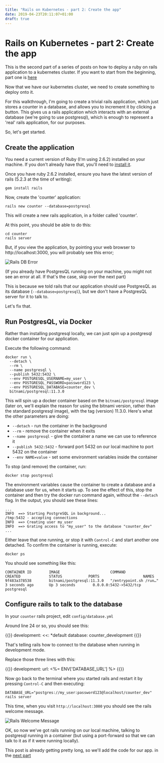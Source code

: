 ```yaml
---
title: "Rails on Kubernetes - part 2: Create the app"
date: 2019-04-23T20:11:07+01:00
draft: true
---
```


# Rails on Kubernetes - part 2: Create the app

This is the second part of a series of posts on how to deploy a ruby on rails
application to a kubernetes cluster.  If you want to start from the beginning,
part one is [here][part1]

Now that we have our kubernetes cluster, we need to create something to deploy
onto it.

For this walkthrough, I'm going to create a trivial rails application, which
just stores a counter in a database, and allows you to increment it by clicking
a button.  This gives us a rails application which interacts with an external
database (we're going to use postgresql), which is enough to represent a 'real'
rails application, for our purposes.

So, let's get started.

## Create the application

You need a current version of Ruby (I'm using 2.6.2) installed on your machine.
If you don't already have that, you'll need to [install it][install-ruby].

Once you have ruby 2.6.2 installed, ensure you have the latest version of rails
(5.2.3 at the time of writing):

    gem install rails

Now, create the 'counter' application:

    rails new counter --database=postgresql

This will create a new rails application, in a folder called 'counter'.

At this point, you should be able to do this:

    cd counter
    rails server

But, if you view the application, by pointing your web browser to http://localhost:3000, you will probably see this error;

![Rails DB Error](/images/rails-db-error.png)

(If you already have PostgresQL running on your machine, you might not see an
error at all. If that's the case, skip over the next part)

This is because we told rails that our application should use PostgresQL as its
database (`--database=postgresql`), but we don't have a PostgresQL server for
it to talk to.

Let's fix that.

## Run PostgresQL, via Docker

Rather than installing postgresql locally, we can just spin up a postgresql docker container for our application.

Execute the following command:

    docker run \
      --detach \
      --rm \
      --name postgresql \
      --publish 5432:5432 \
      --env POSTGRESQL_USERNAME=my_user \
      --env POSTGRESQL_PASSWORD=password123 \
      --env POSTGRESQL_DATABASE=counter_dev \
      bitnami/postgresql:11.3.0

This will spin up a docker container based on the `bitnami/postgresql` image
(later on, we'll explain the reason for using the bitnami version, rather than
the standard postgresql image), with the tag (version) 11.3.0. Here's what the
other parameters are doing:

* `--detach` - run the container in the background
* `--rm` - remove the container when it exits
* `--name postgresql` - give the container a name we can use to reference it
* `--publish 5432:5432` - forward port 5432 on our local machine to port 5432 on the container
* `--env NAME=value` - set some environment variables inside the container

To stop (and remove) the container, run:

    docker stop postgresql

The environment variables cause the container to create a database and a
database user for us, when it starts up. To see the effect of this, stop the
container and then try the docker run command again, without the `--detach`
flag. In the output, you should see these lines:

    ...
    INFO  ==> Starting PostgreSQL in background...
    /tmp:5432 - accepting connections
    INFO  ==> Creating user my_user
    INFO  ==> Grating access to "my_user" to the database "counter_dev"
    ...

Either leave that one running, or stop it with `Control-C` and start another
one detached. To confirm the container is running, execute:

    docker ps

You should see something like this:

    CONTAINER ID        IMAGE                       COMMAND                  CREATED             STATUS            PORTS                    NAMES
    9f483a378538        bitnami/postgresql:11.3.0   "/entrypoint.sh /run…"   3 seconds ago       Up 3 seconds        0.0.0.0:5432->5432/tcp   postgresql

## Configure rails to talk to the database

In your `counter` rails project, edit `config/database.yml`

Around line 24 or so, you should see this:

{{<highlight yaml>}}
development:
  <<: *default
  database: counter_development
{{</highlight>}}

That's telling rails how to connect to the database when running in development mode.

Replace those three lines with this:

{{<highlight yaml>}}
development:
  url: <%= ENV['DATABASE_URL'] %>
{{</highlight>}}

Now go back to the terminal where you started rails and restart it by pressing `Control-C` and then executing:

    DATABASE_URL="postgres://my_user:password123@localhost/counter_dev" rails server

This time, when you visit `http://localhost:3000` you should see the rails welcome message.

![Rails Welcome Message](/images/youre-on-rails.png)

OK, so now we've got rails running on our local machine, talking to postgresql running in a container (but using a port-forward so that we can talk to it as if it were running locally).

This post is already getting pretty long, so we'll add the code for our app. in the [next part][part2a]

[part2a]: /posts/rails-on-k8s-create-app2
[part1]: /posts/rails-on-k8s-setup/
[install-ruby]: https://www.ruby-lang.org/en/downloads/

